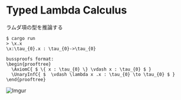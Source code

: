 # Typed Lambda Calculus
ラムダ項の型を推論する

```
$ cargo run
> \x.x
\x:\tau_{0}.x : \tau_{0}->\tau_{0}

bussproofs format:
\begin{prooftree}
  \AxiomC{ $ \{ x : \tau_{0} \} \vdash x : \tau_{0} $ }
  \UnaryInfC{ $  \vdash \lambda x .x : \tau_{0} \to \tau_{0} $ }
\end{prooftree}
```

![Imgur](https://i.imgur.com/eIuku3I.png)
